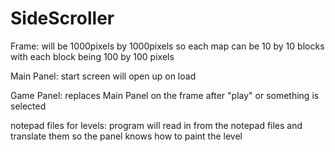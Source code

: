 # SideScroller

Frame:
will be 1000pixels by 1000pixels so each map 
can be 10 by 10 blocks with each block being 
100 by 100 pixels

Main Panel:
start screen will open up on load

Game Panel:
replaces Main Panel on the frame after "play"
or something is selected

notepad files for levels:
program will read in from the notepad files and
translate them so the panel knows how to paint
the level


